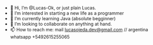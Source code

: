 - 👋 Hi, I’m @Lucas-Ok, or just plain Lucas.
- 👀 I’m interested in starting a new life as a programmer
- 🌱 I’m currently learning Java (absolute begginner)
- 💞️ I’m looking to collaborate on anything at hand.
- 📫 How to reach me: mail lucasojeda.dev@gmail.com   //  argentina whatsapp  +5492615255065

<!---
Lucas-Ok/Lucas-Ok is a ✨ special ✨ repository because its `README.md` (this file) appears on your GitHub profile.
You can click the Preview link to take a look at your changes.
--->
